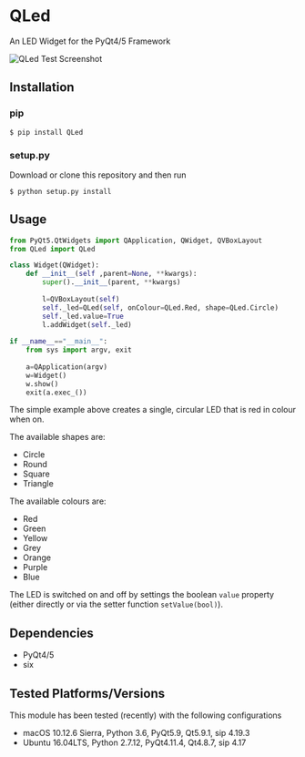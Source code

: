 # QLed
An LED Widget for the PyQt4/5 Framework

![QLed Test Screenshot](https://raw.githubusercontent.com/jazzycamel/QLed/master/QLed_test_screenshot.png)

## Installation
### pip
`$ pip install QLed`

### setup.py
Download or clone this repository and then run

`$ python setup.py install`

## Usage
```python
from PyQt5.QtWidgets import QApplication, QWidget, QVBoxLayout
from QLed import QLed

class Widget(QWidget):
    def __init__(self ,parent=None, **kwargs):
        super().__init__(parent, **kwargs)
        
        l=QVBoxLayout(self)
        self._led=QLed(self, onColour=QLed.Red, shape=QLed.Circle)
        self._led.value=True
        l.addWidget(self._led)
        
if __name__=="__main__":
    from sys import argv, exit
    
    a=QApplication(argv)
    w=Widget()
    w.show()
    exit(a.exec_())
```

The simple example above creates a single, circular LED that is red in colour when on.

The available shapes are:

* Circle
* Round
* Square
* Triangle

The available colours are:

* Red
* Green
* Yellow
* Grey
* Orange
* Purple
* Blue

The LED is switched on and off by settings the boolean `value` property (either directly or via the setter function `setValue(bool)`).

## Dependencies
* PyQt4/5
* six

## Tested Platforms/Versions
This module has been tested (recently) with the following configurations

* macOS 10.12.6 Sierra, Python 3.6, PyQt5.9, Qt5.9.1, sip 4.19.3
* Ubuntu 16.04LTS, Python 2.7.12, PyQt4.11.4, Qt4.8.7, sip 4.17
